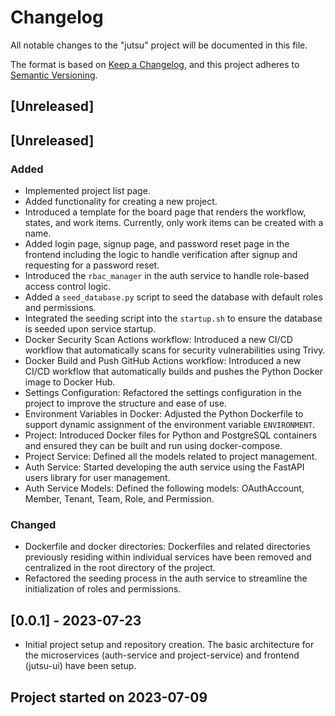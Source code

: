 # Changelog

All notable changes to the "jutsu" project will be documented in this file.

The format is based on [Keep a Changelog](https://keepachangelog.com/en/1.0.0/), and this project adheres to [Semantic Versioning](https://semver.org/spec/v2.0.0.html).

## [Unreleased]

## [Unreleased]

### Added

- Implemented project list page.
- Added functionality for creating a new project.
- Introduced a template for the board page that renders the workflow, states, and work items. Currently, only work items can be created with a name.
- Added login page, signup page, and password reset page in the frontend including the logic to handle verification after signup and requesting for a password reset.
- Introduced the `rbac_manager` in the auth service to handle role-based access control logic.
- Added a `seed_database.py` script to seed the database with default roles and permissions.
- Integrated the seeding script into the `startup.sh` to ensure the database is seeded upon service startup.
- Docker Security Scan Actions workflow: Introduced a new CI/CD workflow that automatically scans for security vulnerabilities using Trivy.
- Docker Build and Push GitHub Actions workflow: Introduced a new CI/CD workflow that automatically builds and pushes the Python Docker image to Docker Hub.
- Settings Configuration: Refactored the settings configuration in the project to improve the structure and ease of use.
- Environment Variables in Docker: Adjusted the Python Dockerfile to support dynamic assignment of the environment variable `ENVIRONMENT`.
- Project: Introduced Docker files for Python and PostgreSQL containers and ensured they can be built and run using docker-compose.
- Project Service: Defined all the models related to project management.
- Auth Service: Started developing the auth service using the FastAPI users library for user management.
- Auth Service Models: Defined the following models: OAuthAccount, Member, Tenant, Team, Role, and Permission.

### Changed

- Dockerfile and docker directories: Dockerfiles and related directories previously residing within individual services have been removed and centralized in the root directory of the project.
- Refactored the seeding process in the auth service to streamline the initialization of roles and permissions.

## [0.0.1] - 2023-07-23

- Initial project setup and repository creation. The basic architecture for the microservices (auth-service and project-service) and frontend (jutsu-ui) have been setup.

## Project started on 2023-07-09
